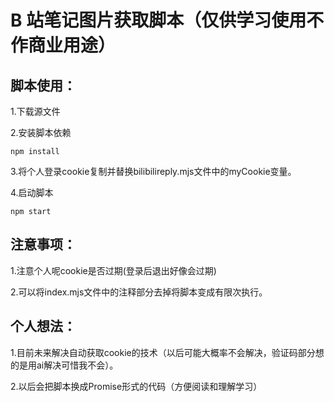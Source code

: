 <!--
 * @name: 
 * @msg: 
 * @param: 
 * @return: 
-->
# B 站笔记图片获取脚本（仅供学习使用不作商业用途）

## 脚本使用：

1.下载源文件

2.安装脚本依赖

```
npm install
```
3.将个人登录cookie复制并替换bilibilireply.mjs文件中的myCookie变量。

4.启动脚本
```
npm start
```

## 注意事项：
1.注意个人呢cookie是否过期(登录后退出好像会过期)

2.可以将index.mjs文件中的注释部分去掉将脚本变成有限次执行。

## 个人想法：
1.目前未来解决自动获取cookie的技术（以后可能大概率不会解决，验证码部分想的是用ai解决可惜我不会）。

2.以后会把脚本换成Promise形式的代码（方便阅读和理解学习）

### 